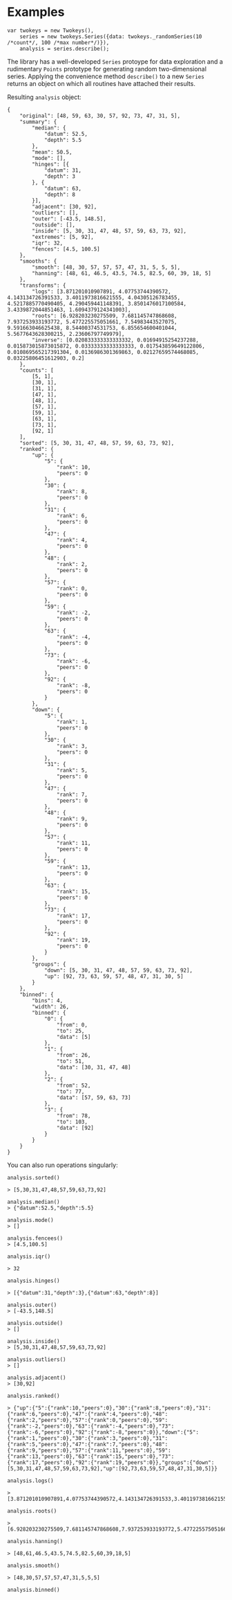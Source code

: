 
# Examples

    var twokeys = new Twokeys(),
    	series = new twokeys.Series({data: twokeys._randomSeries(10 /*count*/, 100 /*max number*/)}),
    	analysis = series.describe();

The library has a well-developed `Series` protoype for data exploration and a rudimentary `Points` prototype for generating random two-dimensional series. Applying the convenience method `describe()` to a new `Series` returns an object on which all routines have attached their results.

Resulting `analysis` object:

	{
	    "original": [48, 59, 63, 30, 57, 92, 73, 47, 31, 5],
	    "summary": {
	        "median": {
	            "datum": 52.5,
	            "depth": 5.5
	        },
	        "mean": 50.5,
	        "mode": [],
	        "hinges": [{
	            "datum": 31,
	            "depth": 3
	        }, {
	            "datum": 63,
	            "depth": 8
	        }],
	        "adjacent": [30, 92],
	        "outliers": [],
	        "outer": [-43.5, 148.5],
	        "outside": [],
	        "inside": [5, 30, 31, 47, 48, 57, 59, 63, 73, 92],
	        "extremes": [5, 92],
	        "iqr": 32,
	        "fences": [4.5, 100.5]
	    },
	    "smooths": {
	        "smooth": [48, 30, 57, 57, 57, 47, 31, 5, 5, 5],
	        "hanning": [48, 61, 46.5, 43.5, 74.5, 82.5, 60, 39, 18, 5]
	    },
	    "transforms": {
	        "logs": [3.871201010907891, 4.07753744390572, 4.143134726391533, 3.4011973816621555, 4.04305126783455, 4.5217885770490405, 4.290459441148391, 3.8501476017100584, 3.4339872044851463, 1.6094379124341003],
	        "roots": [6.928203230275509, 7.681145747868608, 7.937253933193772, 5.477225575051661, 7.54983443527075, 9.591663046625438, 8.54400374531753, 6.855654600401044, 5.5677643628300215, 2.23606797749979],
	        "inverse": [0.020833333333333332, 0.01694915254237288, 0.015873015873015872, 0.03333333333333333, 0.017543859649122806, 0.010869565217391304, 0.0136986301369863, 0.02127659574468085, 0.03225806451612903, 0.2]
	    },
	    "counts": [
	        [5, 1],
	        [30, 1],
	        [31, 1],
	        [47, 1],
	        [48, 1],
	        [57, 1],
	        [59, 1],
	        [63, 1],
	        [73, 1],
	        [92, 1]
	    ],
	    "sorted": [5, 30, 31, 47, 48, 57, 59, 63, 73, 92],
	    "ranked": {
	        "up": {
	            "5": {
	                "rank": 10,
	                "peers": 0
	            },
	            "30": {
	                "rank": 8,
	                "peers": 0
	            },
	            "31": {
	                "rank": 6,
	                "peers": 0
	            },
	            "47": {
	                "rank": 4,
	                "peers": 0
	            },
	            "48": {
	                "rank": 2,
	                "peers": 0
	            },
	            "57": {
	                "rank": 0,
	                "peers": 0
	            },
	            "59": {
	                "rank": -2,
	                "peers": 0
	            },
	            "63": {
	                "rank": -4,
	                "peers": 0
	            },
	            "73": {
	                "rank": -6,
	                "peers": 0
	            },
	            "92": {
	                "rank": -8,
	                "peers": 0
	            }
	        },
	        "down": {
	            "5": {
	                "rank": 1,
	                "peers": 0
	            },
	            "30": {
	                "rank": 3,
	                "peers": 0
	            },
	            "31": {
	                "rank": 5,
	                "peers": 0
	            },
	            "47": {
	                "rank": 7,
	                "peers": 0
	            },
	            "48": {
	                "rank": 9,
	                "peers": 0
	            },
	            "57": {
	                "rank": 11,
	                "peers": 0
	            },
	            "59": {
	                "rank": 13,
	                "peers": 0
	            },
	            "63": {
	                "rank": 15,
	                "peers": 0
	            },
	            "73": {
	                "rank": 17,
	                "peers": 0
	            },
	            "92": {
	                "rank": 19,
	                "peers": 0
	            }
	        },
	        "groups": {
	            "down": [5, 30, 31, 47, 48, 57, 59, 63, 73, 92],
	            "up": [92, 73, 63, 59, 57, 48, 47, 31, 30, 5]
	        }
	    },
	    "binned": {
	        "bins": 4,
	        "width": 26,
	        "binned": {
	            "0": {
	                "from": 0,
	                "to": 25,
	                "data": [5]
	            },
	            "1": {
	                "from": 26,
	                "to": 51,
	                "data": [30, 31, 47, 48]
	            },
	            "2": {
	                "from": 52,
	                "to": 77,
	                "data": [57, 59, 63, 73]
	            },
	            "3": {
	                "from": 78,
	                "to": 103,
	                "data": [92]
	            }
	        }
	    }
	}


You can also run operations singularly:

	analysis.sorted()
	
	> [5,30,31,47,48,57,59,63,73,92]
	
	analysis.median()
	> {"datum":52.5,"depth":5.5}
	
	analysis.mode()
	> []
	
	analysis.fencees()
	> [4.5,100.5]
	
	analysis.iqr()
	
	> 32
	
	analysis.hinges()
	
	> [{"datum":31,"depth":3},{"datum":63,"depth":8}]
	
	analysis.outer()
	> [-43.5,148.5]
	
	analysis.outside()
	> []
	
	analysis.inside()
	> [5,30,31,47,48,57,59,63,73,92]
	
	analysis.outliers() 
	> []
	
	analysis.adjacent() 
	> [30,92]
	
	analysis.ranked()
	
	> {"up":{"5":{"rank":10,"peers":0},"30":{"rank":8,"peers":0},"31":{"rank":6,"peers":0},"47":{"rank":4,"peers":0},"48":{"rank":2,"peers":0},"57":{"rank":0,"peers":0},"59":{"rank":-2,"peers":0},"63":{"rank":-4,"peers":0},"73":{"rank":-6,"peers":0},"92":{"rank":-8,"peers":0}},"down":{"5":{"rank":1,"peers":0},"30":{"rank":3,"peers":0},"31":{"rank":5,"peers":0},"47":{"rank":7,"peers":0},"48":{"rank":9,"peers":0},"57":{"rank":11,"peers":0},"59":{"rank":13,"peers":0},"63":{"rank":15,"peers":0},"73":{"rank":17,"peers":0},"92":{"rank":19,"peers":0}},"groups":{"down":[5,30,31,47,48,57,59,63,73,92],"up":[92,73,63,59,57,48,47,31,30,5]}}
	
	analysis.logs()
	
	> [3.871201010907891,4.07753744390572,4.143134726391533,3.4011973816621555,4.04305126783455,4.5217885770490405,4.290459441148391,3.8501476017100584,3.4339872044851463,1.6094379124341003]
	
	analysis.roots() 
	
	> [6.928203230275509,7.681145747868608,7.937253933193772,5.477225575051661,7.54983443527075,9.591663046625438,8.54400374531753,6.855654600401044,5.5677643628300215,2.23606797749979]
	
	analysis.hanning()
	
	> [48,61,46.5,43.5,74.5,82.5,60,39,18,5]
	
	analysis.smooth()
	
	> [48,30,57,57,57,47,31,5,5,5]
	
	analysis.binned()

